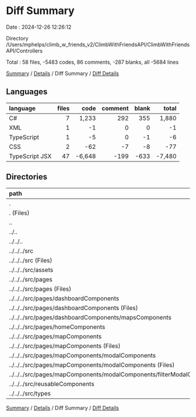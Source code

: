 # Diff Summary

Date : 2024-12-26 12:26:12

Directory /Users/mphelps/climb_w_friends_v2/ClimbWithFriendsAPI/ClimbWithFriendsAPI/Controllers

Total : 58 files, -5483 codes, 86 comments, -287 blanks, all -5684 lines

[Summary](results.md) / [Details](details.md) / Diff Summary / [Diff Details](diff-details.md)

## Languages

| language       | files |   code | comment | blank |  total |
| :------------- | ----: | -----: | ------: | ----: | -----: |
| C#             |     7 |  1,233 |     292 |   355 |  1,880 |
| XML            |     1 |     -1 |       0 |     0 |     -1 |
| TypeScript     |     1 |     -5 |       0 |    -1 |     -6 |
| CSS            |     2 |    -62 |      -7 |    -8 |    -77 |
| TypeScript JSX |    47 | -6,648 |    -199 |  -633 | -7,480 |

## Directories

| path                                                                       | files |   code | comment | blank |  total |
| :------------------------------------------------------------------------- | ----: | -----: | ------: | ----: | -----: |
| .                                                                          |    58 | -5,483 |      86 |  -287 | -5,684 |
| . (Files)                                                                  |     7 |  1,233 |     292 |   355 |  1,880 |
| ..                                                                         |    51 | -6,716 |    -206 |  -642 | -7,564 |
| ../..                                                                      |    51 | -6,716 |    -206 |  -642 | -7,564 |
| ../../..                                                                   |    51 | -6,716 |    -206 |  -642 | -7,564 |
| ../../../src                                                               |    51 | -6,716 |    -206 |  -642 | -7,564 |
| ../../../src (Files)                                                       |     4 |   -119 |      -7 |   -22 |   -148 |
| ../../../src/assets                                                        |     1 |     -1 |       0 |     0 |     -1 |
| ../../../src/pages                                                         |    30 | -5,146 |    -186 |  -487 | -5,819 |
| ../../../src/pages (Files)                                                 |     4 |   -458 |     -34 |   -75 |   -567 |
| ../../../src/pages/dashboardComponents                                     |     6 | -1,252 |     -25 |   -88 | -1,365 |
| ../../../src/pages/dashboardComponents (Files)                             |     4 |   -853 |     -24 |   -58 |   -935 |
| ../../../src/pages/dashboardComponents/mapsComponents                      |     2 |   -399 |      -1 |   -30 |   -430 |
| ../../../src/pages/homeComponents                                          |     1 |    -40 |       0 |    -4 |    -44 |
| ../../../src/pages/mapComponents                                           |    19 | -3,396 |    -127 |  -320 | -3,843 |
| ../../../src/pages/mapComponents (Files)                                   |    11 | -2,000 |     -95 |  -173 | -2,268 |
| ../../../src/pages/mapComponents/modalComponents                           |     8 | -1,396 |     -32 |  -147 | -1,575 |
| ../../../src/pages/mapComponents/modalComponents (Files)                   |     7 | -1,326 |     -32 |  -141 | -1,499 |
| ../../../src/pages/mapComponents/modalComponents/filterModalComponents.tsx |     1 |    -70 |       0 |    -6 |    -76 |
| ../../../src/reusableComponents                                            |    14 | -1,324 |     -13 |  -113 | -1,450 |
| ../../../src/types                                                         |     2 |   -126 |       0 |   -20 |   -146 |

[Summary](results.md) / [Details](details.md) / Diff Summary / [Diff Details](diff-details.md)
